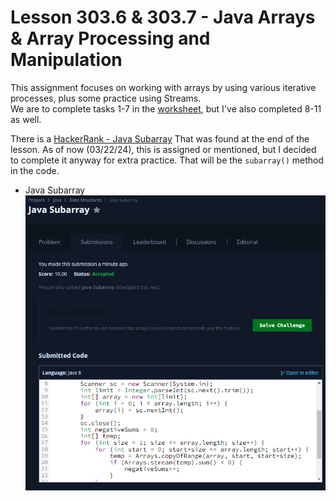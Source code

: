 # Lesson 303.6 & 303.7 - Java Arrays & Array Processing and Manipulation

This assignment focuses on working with arrays by using various iterative processes, plus some practice using Streams.  
We are to complete tasks 1-7 in the [worksheet](Docs/PA%20303.7.1%20-%20Practice%20Assignment%20-%20Array.pdf), but I've also completed 8-11 as well.

There is a [HackerRank - Java Subarray](https://www.hackerrank.com/challenges/java-negative-subarray/problem) That was found at the end of the lesson. As of now (03/22/24), this is assigned or mentioned, but I decided to complete it anyway for extra practice. That will be the `subarray()` method in the code.

* Java Subarray
![Java Subarray](Screenshots/Java%20Subarray%20-%202024-03-22%2014%2022%2013.png)
